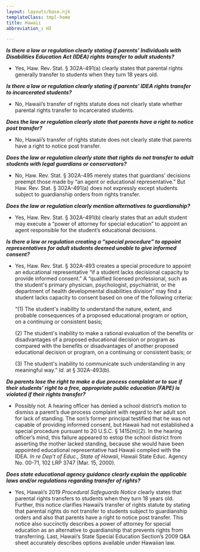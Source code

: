 ```yaml
---
layout: layouts/base.njk
templateClass: tmpl-home
title: Hawaii
abbreviation_: HI

---
```

**_Is there a law or regulation clearly stating if parents’ Individuals with Disabilities Education Act (IDEA) rights transfer to adult students?_**

* Yes, Haw. Rev. Stat. § 302A-491(a) clearly states that parental rights generally transfer to students when they turn 18 years old.

**_Is there a law or regulation clearly stating if parents’ IDEA rights transfer to incarcerated students?_**

* No, Hawaii’s transfer of rights statute does not clearly state whether parental rights transfer to incarcerated students.

**_Does the law or regulation clearly state that parents have a right to notice post transfer?_**

* No, Hawaii’s transfer of rights statute does not clearly state that parents have a right to notice post transfer.

**_Does the law or regulation clearly state that rights do not transfer to adult students with legal guardians or conservators?_**

* No, Haw. Rev. Stat. § 302A-495 merely states that guardians’ decisions preempt those made by “an agent or educational representative.” But Haw. Rev. Stat. § 302A-491(a) does not expressly except students subject to guardianship orders from rights transfer.

**_Does the law or regulation clearly mention alternatives to guardianship?_**

* Yes, Haw. Rev. Stat. § 302A-491(b) clearly states that an adult student may execute a “power of attorney for special education” to appoint an agent responsible for the student’s educational decisions.

**_Is there a law or regulation creating a “special procedure” to appoint representatives for adult students deemed unable to give informed consent?_**

* Yes, Haw. Rev. Stat. § 302A-493 creates a special procedure to appoint an educational representative “if a student lacks decisional capacity to provide informed consent.” A “qualified licensed professional, such as the student's primary physician, psychologist, psychiatrist, or the department of health developmental disabilities division” may find a student lacks capacity to consent based on one of the following criteria:

  “(1) The student's inability to understand the nature, extent, and probable consequences of a proposed educational program or option, on a continuing or consistent basis;

  (2) The student's inability to make a rational evaluation of the benefits or disadvantages of a proposed educational decision or program as compared with the benefits or disadvantages of another proposed educational decision or program, on a continuing or consistent basis; or

  (3) The student's inability to communicate such understanding in any meaningful way.” _Id._ at § 302A-493(b).

**_Do parents lose the right to make a due process complaint or to sue if their students’ right to a free, appropriate public education (FAPE) is violated if their rights transfer?_**

* Possibly not. A hearing officer has denied a school district’s motion to dismiss a parent’s due process complaint with regard to her adult son for lack of standing. The son’s former principal testified that he was not capable of providing informed consent, but Hawaii had not established a special procedure pursuant to 20 U.S.C. § 1415(m)(2). In the hearing officer’s mind, this failure appeared to estop the school district from asserting the mother lacked standing, because she would have been appointed educational representative had Hawaii complied with the IDEA. _In re Dep’t of Educ., State of Hawaii_, Hawaii State Educ. Agency No. 00-71, 102 LRP 3747 (Mar. 15, 2000).

**_Does state educational agency guidance clearly explain the applicable laws and/or regulations regarding transfer of rights?_**

* Yes, Hawaii’s 2019 _Procedural Safeguards Notice_ clearly states that parental rights transfers to students when they turn 18 years old. Further, this notice clarifies Hawaii’s transfer of rights statute by stating that parental rights do not transfer to students subject to guardianship orders and also that parents have a right to notice post transfer. This notice also succinctly describes a power of attorney for special education as an alternative to guardianship that prevents rights from transferring. Last, Hawaii’s State Special Education Section’s 2009 Q&A sheet accurately describes options available under Hawaiian law.
